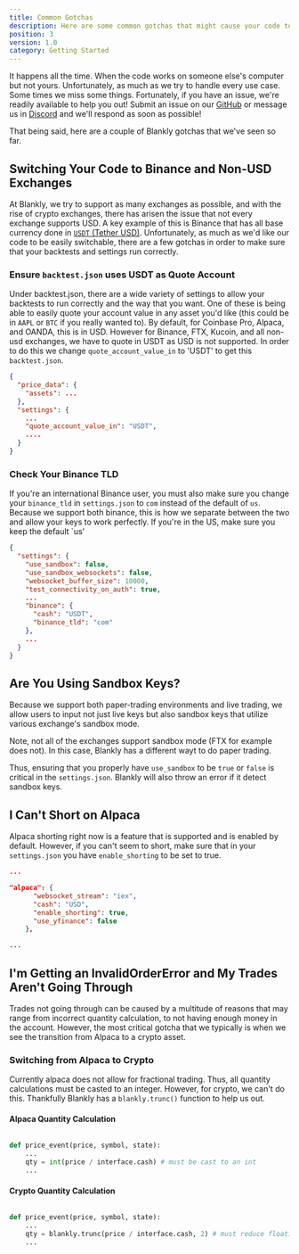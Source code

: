 ```yaml
---
title: Common Gotchas
description: Here are some common gotchas that might cause your code to not work with Blankly
position: 3
version: 1.0
category: Getting Started
---
```


It happens all the time. When the code works on someone else's computer but not yours. Unfortunately, as much as we try to handle every use case. Some times we miss some things. 
Fortunately, if you have an issue, we're readily available to help you out! Submit an issue on our [GitHub](https://github.com/Blankly-Finance/Blankly) or message us in [Discord](https://discord.gg/xJAjGEAXNS) and we'll respond as soon as possible! 

That being said, here are a couple of Blankly gotchas that we've seen so far. 

## Switching Your Code to Binance and Non-USD Exchanges

At Blankly, we try to support as many exchanges as possible, and with the rise of crypto exchanges, there has arisen the issue that not every exchange supports USD. A key example of this is Binance that has all base currency done in [`USDT` (Tether USD)](https://tether.to/en/). Unfortunately, as much as we'd like our code to be easily switchable, there are a few gotchas in order to make sure that your backtests and settings run correctly. 

### Ensure `backtest.json` uses USDT as Quote Account

Under backtest.json, there are a wide variety of settings to allow your backtests to run correctly and the way that you want. One of these is being able to easily quote your account value in any asset you'd like (this could be in `AAPL` or `BTC` if you really wanted to). By default, for Coinbase Pro, Alpaca, and OANDA, this is in USD. However for Binance, FTX, Kucoin, and all non-usd exchanges, we have to quote in USDT as USD is not supported. In order to do this we change `quote_account_value_in` to 'USDT' to get this `backtest.json`. 

```json
{
  "price_data": {
    "assets": ...
  },
  "settings": {
    ...
    "quote_account_value_in": "USDT",
    ....
  }
}
```

### Check Your Binance TLD

If you're an international Binance user, you must also make sure you change your `binance_tld` in `settings.json` to `com` instead of the default of `us`. Because we support both binance, this is how we separate between the two and allow your keys to work perfectly. If you're in the US, make sure you keep the default `us'

```json
{
  "settings": {
    "use_sandbox": false,
    "use_sandbox_websockets": false,
    "websocket_buffer_size": 10000,
    "test_connectivity_on_auth": true,
    ...
    "binance": {
      "cash": "USDT",
      "binance_tld": "com"
    },
    ...
  }
}
```

## Are You Using Sandbox Keys? 

Because we support both paper-trading environments and live trading, we allow users to input not just live keys but also sandbox keys that utilize various exchange's sandbox mode.

<alert type="info">
    Note, not all of the exchanges support sandbox mode (FTX for example does not). In this case, Blankly has a different wayt to do paper trading. 
</alert>

Thus, ensuring that you properly have `use_sandbox` to be `true` or `false` is critical in the `settings.json`. Blankly will also throw an error if it detect sandbox keys. 

## I Can't Short on Alpaca

Alpaca shorting right now is a feature that is supported and is enabled by default. However, if you can't seem to short, make sure that in your `settings.json` you have `enable_shorting` to be set to true. 

```json
...

"alpaca": {
      "websocket_stream": "iex",
      "cash": "USD",
      "enable_shorting": true,
      "use_yfinance": false
    },

...
```

## I'm Getting an InvalidOrderError and My Trades Aren't Going Through 

Trades not going through can be caused by a multitude of reasons that may range from incorrect quantity calculation, to not having enough money in the account. However, the most critical gotcha that we typically is when we see the transition from Alpaca to a crypto asset. 

### Switching from Alpaca to Crypto 

Currently alpaca does not allow for fractional trading. Thus, all quantity calculations must be casted to an integer. However, for crypto, we can't do this. Thankfully Blankly has a `blankly.trunc()` function to help us out. 

#### Alpaca Quantity Calculation

```python

def price_event(price, symbol, state):
    ...
    qty = int(price / interface.cash) # must be cast to an int
    ...
```

#### Crypto Quantity Calculation

```python

def price_event(price, symbol, state):
    ...
    qty = blankly.trunc(price / interface.cash, 2) # must reduce floating precision to 2 decimal places
    ...
```